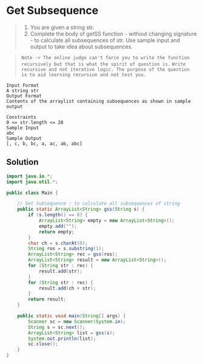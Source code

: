 # Get Subsequence

> 1. You are given a string str.
> 2. Complete the body of getSS function - without changing signature - to calculate all subsequences of str.
>    Use sample input and output to take idea about subsequences.

> `Note -> The online judge can't force you to write the function recursively but that is what the spirit of question is.`
> `Write recursive and not iterative logic. The purpose of the question is to aid learning recursion and not test you.`

```
Input Format
A string str
Output Format
Contents of the arraylist containing subsequences as shown in sample output

Constraints
0 <= str.length <= 20
Sample Input
abc
Sample Output
[, c, b, bc, a, ac, ab, abc]
```

## Solution

```java
import java.io.*;
import java.util.*;

public class Main {

    // Get Subsequence : to calculate all subsequences of string
    public static ArrayList<String> gss(String s) {
        if (s.length() == 0) {
            ArrayList<String> empty = new ArrayList<String>();
            empty.add("");
            return empty;
        }
        char ch = s.charAt(0);
        String ros = s.substring(1);
        ArrayList<String> rec = gss(ros);
        ArrayList<String> result = new ArrayList<String>();
        for (String str : rec) {
            result.add(str);
        }
        for (String str : rec) {
            result.add(ch + str);
        }
        return result;
    }

    public static void main(String[] args) {
        Scanner sc = new Scanner(System.in);
        String s = sc.next();
        ArrayList<String> list = gss(s);
        System.out.println(list);
        sc.close();
    }
}
```
